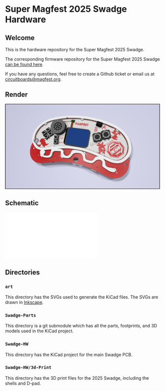 # Super Magfest 2025 Swadge Hardware

## Welcome

This is the hardware repository for the Super Magfest 2025 Swadge.

The corresponding firmware repository for the Super Magfest 2025 Swadge [can be found here](https://github.com/AEFeinstein/Swadge-IDF-5.0).

If you have any questions, feel free to create a Github ticket or email us at circuitboards@magfest.org.

## Render

![red swadge render](Swadge-HW/Render.png)

## Schematic

![final swadge schematic](Swadge-HW/schematic.pdf)

## Directories

### `art`
This directory has the SVGs used to generate the KiCad files. The SVGs are drawn in [Inkscape](https://inkscape.org/).

### `Swadge-Parts`
This directory is a git submodule which has all the parts, footprints, and 3D models used in the KiCad project.

### `Swadge-HW`
This directory has the KiCad project for the main Swadge PCB.

### `Swadge-HW/3d-Print`
This directory has the 3D print files for the 2025 Swadge, including the shells and D-pad.
